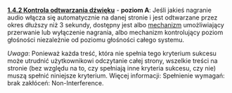 [**1.4.2 Kontrola odtwarzania dźwięku**](https://wcag.lepszyweb.pl/#audio-control) - **poziom A**: Jeśli jakieś nagranie audio włącza się automatycznie na danej stronie i jest odtwarzane przez okres dłuższy niż 3 sekundy, dostępny jest albo <a href="#" data-toggle="tooltip" data-original-title="{{site.data.glossary.mechanizm | strip_html | replace: '*', ''}}">mechanizm</a> umożliwiający przerwanie lub wyłączenie nagrania, albo mechanizm kontrolujący poziom głośności niezależnie od poziomu głośności całego systemu.

*Uwaga*: Ponieważ każda treść, która nie spełnia tego kryterium sukcesu może utrudnić użytkownikowi odczytanie całej strony, wszelkie treści na stronie (bez względu na to, czy spełniają inne kryteria sukcesu, czy nie) muszą spełnić niniejsze kryterium. Więcej informacji: Spełnienie wymagań: brak zakłóceń: Non-Interference.	
